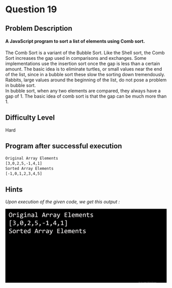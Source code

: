 # Question 19

## Problem Description

#### A JavaScript program to sort a list of elements using Comb sort.

The Comb Sort is a variant of the Bubble Sort. Like the Shell sort, the Comb Sort increases the gap used in comparisons and exchanges. Some implementations use the insertion sort once the gap is less than a certain amount. The basic idea is to eliminate turtles, or small values near the end of the list, since in a bubble sort these slow the sorting down tremendously. Rabbits, large values around the beginning of the list, do not pose a problem in bubble sort. <br>
In bubble sort, when any two elements are compared, they always have a gap of 1. The basic idea of comb sort is that the gap can be much more than 1.

## Difficulty Level

Hard

## Program after successful execution

```
Original Array Elements
[3,0,2,5,-1,4,1]
Sorted Array Elements
[-1,0,1,2,3,4,5]
```

## Hints

*Upon execution of the given code, we get this output :*

![Hint](challenge_19.png)
